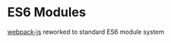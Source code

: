# ES6 Modules

[webpack-js](https://github.com/kamilsamaj/webpack-js) reworked to standard ES6 module system
